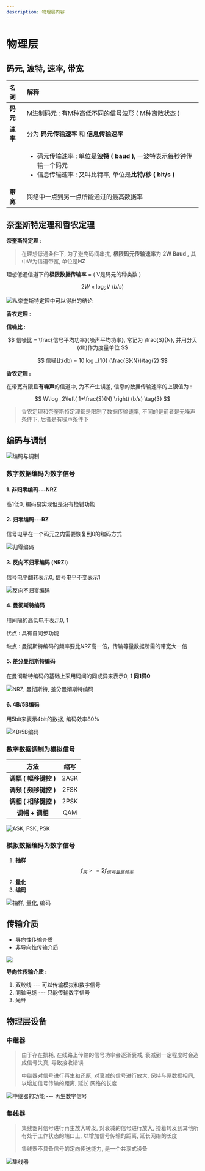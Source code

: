 ```yaml
---
description: 物理层内容
---
```


# 物理层

## 码元, 波特, 速率, 带宽

<table>
  <thead>
    <tr>
      <th style="text-align:left">&#x540D;&#x8BCD;</th>
      <th style="text-align:left">&#x89E3;&#x91CA;</th>
    </tr>
  </thead>
  <tbody>
    <tr>
      <td style="text-align:left"><b>&#x7801;&#x5143;</b>
      </td>
      <td style="text-align:left">M&#x8FDB;&#x5236;&#x7801;&#x5143; : &#x6709;M&#x79CD;&#x9AD8;&#x4F4E;&#x4E0D;&#x540C;&#x7684;&#x4FE1;&#x53F7;&#x6CE2;&#x5F62;
        ( M&#x79CD;&#x79BB;&#x6563;&#x72B6;&#x6001; )</td>
    </tr>
    <tr>
      <td style="text-align:left"><b>&#x901F;&#x7387;</b>
      </td>
      <td style="text-align:left">&#x5206;&#x4E3A; <b>&#x7801;&#x5143;&#x4F20;&#x8F93;&#x901F;&#x7387;</b> &#x548C; <b>&#x4FE1;&#x606F;&#x4F20;&#x8F93;&#x901F;&#x7387;</b> 
      </td>
    </tr>
    <tr>
      <td style="text-align:left"></td>
      <td style="text-align:left">
        <ul>
          <li>&#x7801;&#x5143;&#x4F20;&#x8F93;&#x901F;&#x7387; : &#x5355;&#x4F4D;&#x662F;<b>&#x6CE2;&#x7279; ( baud ), </b>&#x4E00;&#x6CE2;&#x7279;&#x8868;&#x793A;&#x6BCF;&#x79D2;&#x949F;&#x4F20;&#x8F93;&#x4E00;&#x4E2A;&#x7801;&#x5143;</li>
          <li>&#x4FE1;&#x606F;&#x4F20;&#x8F93;&#x901F;&#x7387; : &#x53C8;&#x53EB;&#x6BD4;&#x7279;&#x7387;,
            &#x5355;&#x4F4D;&#x662F;<b>&#x6BD4;&#x7279;/&#x79D2; ( bit/s )</b>
          </li>
        </ul>
      </td>
    </tr>
    <tr>
      <td style="text-align:left"><b>&#x5E26;&#x5BBD;</b>
      </td>
      <td style="text-align:left">&#x7F51;&#x7EDC;&#x4E2D;&#x4E00;&#x70B9;&#x5230;&#x53E6;&#x4E00;&#x70B9;&#x6240;&#x80FD;&#x901A;&#x8FC7;&#x7684;&#x6700;&#x9AD8;&#x6570;&#x636E;&#x7387;</td>
    </tr>
  </tbody>
</table>

## 奈奎斯特定理和香农定理

**奈奎斯特定理** : 

> 在理想低通条件下, 为了避免码间串扰, **极限码元传输速率**为 **2W Baud ,** 其中W为信道带宽, 单位是**HZ**

理想低通信道下的**极限数据传输率**  = \( V是码元的种类数 \)

$$
2W\times \log _2V\,\,\left( b/s \right)  \tag{1}
$$

![&#x4ECE;&#x5948;&#x594E;&#x65AF;&#x7279;&#x5B9A;&#x7406;&#x4E2D;&#x53EF;&#x4EE5;&#x5F97;&#x51FA;&#x7684;&#x7ED3;&#x8BBA;](.gitbook/assets/image%20%285%29.png)

**香农定理** : 

**信噪比 :**  

$$
信噪比 = \frac{信号平均功率}{噪声平均功率}, 常记为 \frac{S}{N}, 并用分贝(db)作为度量单位
$$

$$
信噪比(db) = 10 log _{10} (\frac{S}{N})\tag{2}
$$

**香农定理 :** 

 在带宽有限且**有噪声**的信道中, 为不产生误差, 信息的数据传输速率的上限值为 : 

$$
W\log _2\left( 1+\frac{S}{N} \right)  (b/s) \tag{3}
$$

> 香农定理和奈奎斯特定理都是限制了数据传输速率, 不同的是前者是无噪声条件下, 后者是有噪声条件下

## 编码与调制

![&#x7F16;&#x7801;&#x4E0E;&#x8C03;&#x5236;](.gitbook/assets/image%20%281%29.png)

### 数字数据编码为数字信号

####  1. 非归零编码---NRZ

 高1低0, 编码易实现但是没有检错功能

####  2. 归零编码---RZ

 信号电平在一个码元之内需要恢复到0的编码方式

![&#x5F52;&#x96F6;&#x7F16;&#x7801;](.gitbook/assets/image.png)

####  3. 反向不归零编码 \(NRZI\)

 信号电平翻转表示0, 信号电平不变表示1

![&#x53CD;&#x5411;&#x4E0D;&#x5F52;&#x96F6;&#x7F16;&#x7801;](.gitbook/assets/image%20%283%29.png)

####  4. 曼彻斯特编码

 用间隔的高低电平表示0, 1

 优点 : 具有自同步功能

 缺点 : 曼彻斯特编码的频率要比NRZ高一倍，传输等量数据所需的带宽大一倍

####  5. 差分曼彻斯特编码

 在曼彻斯特编码的基础上采用码间的同或异来表示0, 1 **同1异0**

![NRZ, &#x66FC;&#x5F7B;&#x65AF;&#x7279;, &#x5DEE;&#x5206;&#x66FC;&#x5F7B;&#x65AF;&#x7279;&#x7F16;&#x7801;](.gitbook/assets/image%20%284%29.png)

####   **6. 4B/5B编码**

 用5bit来表示4bit的数据, 编码效率80%

![4B/5B&#x7F16;&#x7801;](.gitbook/assets/image%20%287%29.png)

###  数字数据调制为模拟信号

| 方法 | 缩写 |
| :---: | :---: |
| **调幅 \( 幅移键控 \)** | 2ASK |
| **调频 \( 频移键控 \)** | 2FSK |
| **调相 \( 相移键控 \)** | 2PSK |
| **调幅 + 调相**  | QAM |

![ASK, FSK, PSK](.gitbook/assets/image%20%286%29.png)

###  模拟数据编码为数字信号

1.  **抽样** $$f _采 >= 2f _{信号最高频率}$$ 
2.  **量化**
3.  **编码**

![&#x62BD;&#x6837;, &#x91CF;&#x5316;, &#x7F16;&#x7801;](.gitbook/assets/image%20%282%29.png)

##  传输介质

*  导向性传输介质
*  非导向性传输介质

![](.gitbook/assets/image%20%288%29.png)

 **导向性传输介质 :** 

1.  双绞线  --- 可以传输模拟和数字信号
2.  同轴电缆 --- 只能传输数字信号
3.  光纤

##  物理层设备

### 中继器

> 由于存在损耗, 在线路上传输的信号功率会逐渐衰减, 衰减到一定程度时会造成信号失真, 导致接收错误
>
>  中继器对信号进行再生和还原, 对衰减的信号进行放大, 保持与原数据相同, 以增加信号传输的距离, 延长  网络的长度

![&#x4E2D;&#x7EE7;&#x5668;&#x7684;&#x529F;&#x80FD; --- &#x518D;&#x751F;&#x6570;&#x5B57;&#x4FE1;&#x53F7;](https://youpai.roccoshi.top/img/20200707092021.png)

###  集线器

> 集线器对信号进行再生放大转发, 对衰减的信号进行放大, 接着转发到其他所有处于工作状态的端口上, 以增加信号传输的距离, 延长网络的长度
>
>  集线器不具备信号的定向传送能力, 是一个共享式设备

![&#x96C6;&#x7EBF;&#x5668;](https://youpai.roccoshi.top/img/20200707092719.png)











